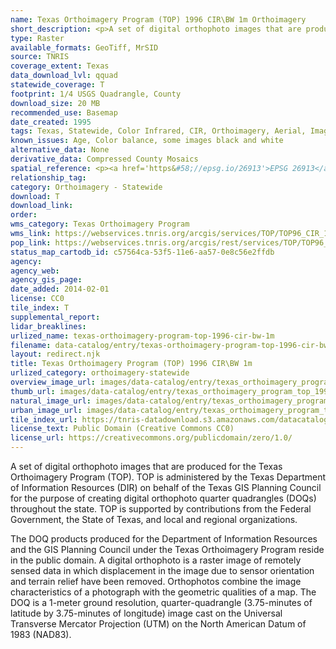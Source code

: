 ```yaml
---
name: Texas Orthoimagery Program (TOP) 1996 CIR\BW 1m Orthoimagery
short_description: <p>A set of digital orthophoto images that are produced for the Texas Orthoimagery Program (TOP).</p>
type: Raster
available_formats: GeoTiff, MrSID
source: TNRIS
coverage_extent: Texas
data_download_lvl: qquad
statewide_coverage: T
footprint: 1/4 USGS Quadrangle, County
download_size: 20 MB
recommended_use: Basemap
date_created: 1995
tags: Texas, Statewide, Color Infrared, CIR, Orthoimagery, Aerial, Imagery, Historical
known_issues: Age, Color balance, some images black and white
alternative_data: None
derivative_data: Compressed County Mosaics
spatial_reference: <p><a href='https&#58;//epsg.io/26913'>EPSG 26913</a>, <a href='https&#58;//epsg.io/26914'>EPSG 26914</a>, <a href='https&#58;//epsg.io/26915'>EPSG 26915</a></p>
relationship_tag:
category: Orthoimagery - Statewide
download: T
download_link:
order:
wms_category: Texas Orthoimagery Program
wms_link: https://webservices.tnris.org/arcgis/services/TOP/TOP96_CIR_1m/ImageServer/WMSServer
pop_link: https://webservices.tnris.org/arcgis/rest/services/TOP/TOP96_CIR_1m/ImageServer?f=jsapi
status_map_cartodb_id: c57564ca-53f5-11e6-aa57-0e8c56e2ffdb
agency:
agency_web:
agency_gis_page:
date_added: 2014-02-01
license: CC0
tile_index: T
supplemental_report:
lidar_breaklines:
urlized_name: texas-orthoimagery-program-top-1996-cir-bw-1m
filename: data-catalog/entry/texas-orthoimagery-program-top-1996-cir-bw-1m.md
layout: redirect.njk
title: Texas Orthoimagery Program (TOP) 1996 CIR\BW 1m
urlized_category: orthoimagery-statewide
overview_image_url: images/data-catalog/entry/texas_orthoimagery_program_top_1996_cir_bw_1m_overview.jpg
thumb_url: images/data-catalog/entry/texas_orthoimagery_program_top_1996_cir_bw_1m_th.jpg
natural_image_url: images/data-catalog/entry/texas_orthoimagery_program_top_1996_cir_bw_1m_natural.jpg
urban_image_url: images/data-catalog/entry/texas_orthoimagery_program_top_1996_cir_bw_1m_urban.jpg
tile_index_url: https://tnris-datadownload.s3.amazonaws.com/datacatalog/tile_index/texas_orthoimagery_program_top_1996_cir_bw_1m_tileindex.zip
license_text: Public Domain (Creative Commons CC0)
license_url: https://creativecommons.org/publicdomain/zero/1.0/
---
```


A set of digital orthophoto images that are produced for the Texas Orthoimagery Program (TOP). TOP is administered by the Texas Department of Information Resources (DIR) on behalf of the Texas GIS Planning Council for the purpose of creating digital orthophoto quarter quadrangles (DOQs) throughout the state. TOP is supported by contributions from the Federal Government, the State of Texas, and local and regional organizations.

The DOQ products produced for the Department of Information Resources and the GIS Planning Council under the Texas Orthoimagery Program reside in the public domain. A digital orthophoto is a raster image of remotely sensed data in which displacement in the image due to sensor orientation and terrain relief have been removed. Orthophotos combine the image characteristics of a photograph with the geometric qualities of a map. The DOQ is a 1-meter ground resolution, quarter-quadrangle (3.75-minutes of latitude by 3.75-minutes of longitude) image cast on the Universal Transverse Mercator Projection (UTM) on the North American Datum of 1983 (NAD83).
